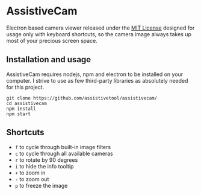 # AssistiveCam

Electron based camera viewer released under the [MIT License](LICENSE) designed for usage only with keyboard shortcuts, so the camera image always takes up most of your precious screen space.

## Installation and usage

AssistiveCam requires nodejs, npm and electron to be installed on your computer. I strive to use as few third-party libraries as absolutely needed for this project.

```
git clone https://github.com/assistivetool/assistivecam/
cd assistivecam
npm install
npm start
```

## Shortcuts

* ```f``` to cycle through built-in image filters
* ```c``` to cycle through all available cameras
* ```r``` to rotate by 90 degrees
* ```i``` to hide the info tooltip
* ```+``` to zoom in
* ```-``` to zoom out
* ```p``` to freeze the image